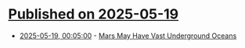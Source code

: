 # [Published on 2025-05-19](index.md)

* [2025-05-19, 00:05:00](https://soylentnews.org/article.pl?sid=25/05/18/1252203&from=rss) - [Mars May Have Vast Underground Oceans](https://soylentnews.org/article.pl?sid=25/05/18/1252203&from=rss)
